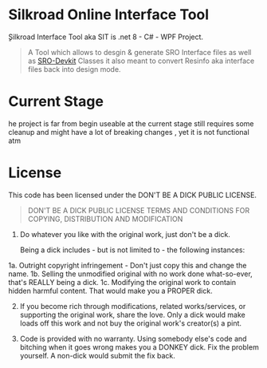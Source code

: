 
# Silkroad Online Interface Tool

ٍSilkroad Interface Tool aka SIT is .net 8 - C# - WPF Project.
> A Tool which allows to desgin & generate SRO Interface files as well as [SRO-Devkit](https://gitlab.com/florian0/sro_devkit) Classes
it also meant to convert Resinfo aka interface files back into design mode.

# Current Stage
he project is far from begin useable at the current stage still requires some cleanup and might have a lot of breaking changes , yet it is not functional atm

# License
This code has been licensed under the DON'T BE A DICK PUBLIC LICENSE.
> DON'T BE A DICK PUBLIC LICENSE
> TERMS AND CONDITIONS FOR COPYING, DISTRIBUTION AND MODIFICATION

1. Do whatever you like with the original work, just don't be a dick.

   Being a dick includes - but is not limited to - the following instances:

1a. Outright copyright infringement - Don't just copy this and change the name.
1b. Selling the unmodified original with no work done what-so-ever, that's REALLY being a dick.
1c. Modifying the original work to contain hidden harmful content. That would make you a PROPER dick.

2. If you become rich through modifications, related works/services, or supporting the original work,
   share the love. Only a dick would make loads off this work and not buy the original work's
   creator(s) a pint.

3. Code is provided with no warranty. Using somebody else's code and bitching when it goes wrong makes
   you a DONKEY dick. Fix the problem yourself. A non-dick would submit the fix back.
